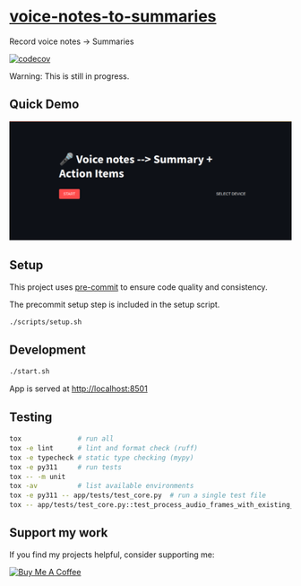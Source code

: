 # [voice-notes-to-summaries](https://github.com/devvienxyz/voice-to-insights)

Record voice notes -> Summaries

[![codecov](https://codecov.io/gh/devvienxyz/voice-to-insights/branch/main/graph/badge.svg)](https://codecov.io/gh/devvienxyz/voice-to-insights)

Warning: This is still in progress.

## Quick Demo

[![Watch the demo](assets/demo.png)](/assets/demo.webm)

## Setup

This project uses [pre-commit](https://pre-commit.com/) to ensure code quality and consistency.

The precommit setup step is included in the setup script.

```bash
./scripts/setup.sh
```

## Development

```bash
./start.sh
```

App is served at <http://localhost:8501>

## Testing

```bash
tox              # run all
tox -e lint      # lint and format check (ruff)
tox -e typecheck # static type checking (mypy)
tox -e py311     # run tests
tox -- -m unit
tox -av          # list available environments
tox -e py311 -- app/tests/test_core.py  # run a single test file
tox -- app/tests/test_core.py::test_process_audio_frames_with_existing_buffer  # run a single test
```

## Support my work

If you find my projects helpful, consider supporting me:

<a href="https://www.buymeacoffee.com/devvienxyz" target="_blank">
  <img src="https://cdn.buymeacoffee.com/buttons/v2/default-yellow.png" alt="Buy Me A Coffee" width="200" />
</a>
